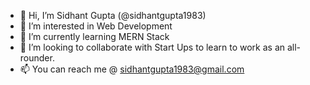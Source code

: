 - 👋 Hi, I’m Sidhant Gupta (@sidhantgupta1983)
- 👀 I’m interested in Web Development
- 🌱 I’m currently learning MERN Stack
- 💞️ I’m looking to collaborate with Start Ups to learn to work as an all-rounder.
- 📫 You can reach me @ sidhantgupta1983@gmail.com

<!---
sidhantgupta1983/sidhantgupta1983 is a ✨ special ✨ repository because its `README.md` (this file) appears on your GitHub profile.
You can click the Preview link to take a look at your changes.
--->
